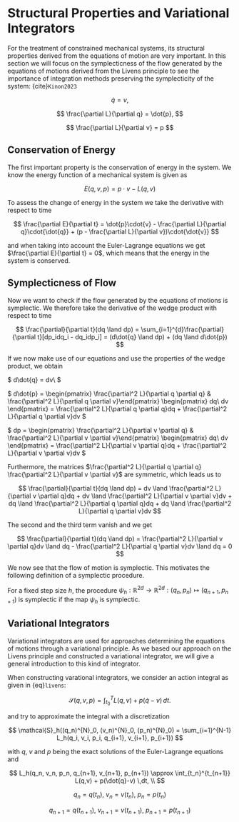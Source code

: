 # Structural Properties and Variational Integrators
For the treatment of constrained mechanical systems, its structural properties derived from the equations of motion are very important. In this section we will focus on the symplecticness of the flow generated by the equations of motions derived from the Livens principle to see the importance of integration methods preserving the symplecticity of the system:
{cite}`Kinon2023`

$$
\dot{q}=v, 
$$

$$
\frac{\partial L}{\partial q} = 
            \dot{p},
$$

$$
\frac{\partial L}{\partial v} = p
$$

## Conservation of Energy
The first important property is the conservation of energy in the system.
We know the energy function of a mechanical system is given as

$$
E(q,v,p) = p\cdot{v} - L(q,v)
$$

To assess the change of energy in the system we take the derivative with respect to time

$$
\frac{\partial E}{\partial t} = \dot{p}\cdot{v} - \frac{\partial L}{\partial q}\cdot{\dot{q}} + (p - \frac{\partial L}{\partial v})\cdot{\dot{v}}
$$

and when taking into account the Euler-Lagrange equations we get $\frac{\partial E}{\partial t} = 0$, which means that the energy in the system is conserved.

## Symplecticness of Flow
Now we want to check if the flow generated by the equations of motions is symplectic.
We therefore take the derivative of the wedge product with respect to time

$$
\frac{\partial}{\partial t}(dq \land dp) = \sum_{i=1}^{d}\frac{\partial}{\partial t}[dp_idq_i - dq_idp_i] = (d\dot{q} \land dp) + (dq \land d\dot{p})
$$

If we now make use of our equations and use the properties of the wedge product, we obtain

$
d\dot{q} = dv\\
$

$
d\dot{p} = \begin{pmatrix} \frac{\partial^2 L}{\partial q \partial q} & \frac{\partial^2 L}{\partial q \partial v}\end{pmatrix} \begin{pmatrix} dq\\ dv \end{pmatrix} = \frac{\partial^2 L}{\partial q \partial q}dq + \frac{\partial^2 L}{\partial q \partial v}dv
$

$
dp = \begin{pmatrix} \frac{\partial^2 L}{\partial v \partial q} & \frac{\partial^2 L}{\partial v \partial v}\end{pmatrix} \begin{pmatrix} dq\\ dv \end{pmatrix} = \frac{\partial^2 L}{\partial v \partial q}dq + \frac{\partial^2 L}{\partial v \partial v}dv
$


Furthermore, the matrices $\frac{\partial^2 L}{\partial q \partial q} \frac{\partial^2 L}{\partial v \partial v}$ are symmetric, which leads us to

$$
\frac{\partial}{\partial t}(dq \land dp) = dv \land \frac{\partial^2 L}{\partial v \partial q}dq + dv \land \frac{\partial^2 L}{\partial v \partial v}dv + dq \land \frac{\partial^2 L}{\partial q \partial q}dq + dq \land \frac{\partial^2 L}{\partial q \partial v}dv
$$

The second and the third term vanish and we get

$$
\frac{\partial}{\partial t}(dq \land dp) = \frac{\partial^2 L}{\partial v \partial q}dv \land dq - \frac{\partial^2 L}{\partial q \partial v}dv \land dq = 0
$$

We now see that the flow of motion is symplectic. This motivates the following definition of a symplectic procedure.

For a fixed step size $h$, the procedure $\psi_h: \mathbb{R}^{2d} \rightarrow \mathbb{R}^{2d}: (q_n, p_n) \mapsto (q_{n+1}, p_{n+1})$
is symplectic if the map $\psi_h$ is symplectic.

## Variational Integrators
Variational integrators are used for approaches determining the equations of motions through a variational principle. As we based our approach on the Livens principle and constructed a variational integrator, we will give a general introduction to this kind of integrator.

When constructing varational integrators, we consider an action integral as given in {eq}`livens`:

$$
    \mathcal{S}(q,v,p) = \int_{t_0}^{T} L(q,v) + p(\dot{q}-v) \,dt.
$$

and try to approximate the integral with a discretization

$$
    \mathcal{S}_h((q_n)^{N}_0, (v_n)^{N}_0, (p_n)^{N}_0) = \sum_{i=1}^{N-1} L_h(q_i, v_i, p_i, q_{i+1}, v_{i+1}, p_{i+1})
$$

with $q$, $v$ and $p$ being the exact solutions of the Euler-Lagrange equations and

$$
L_h(q_n, v_n, p_n, q_{n+1}, v_{n+1}, p_{n+1}) \approx \int_{t_n}^{t_{n+1}} L(q,v) + p(\dot{q}-v) \,dt, \\
$$

$$
q_n = q(t_n),\ v_n = v(t_n),\ p_n = p(t_n)
$$

$$
q_{n+1} = q(t_{n+1}),\ v_{n+1} = v(t_{n+1}),\ p_{n+1} = p(t_{n+1})
$$
